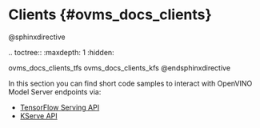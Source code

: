 # Clients {#ovms_docs_clients}

@sphinxdirective

.. toctree::
   :maxdepth: 1
   :hidden:

   ovms_docs_clients_tfs
   ovms_docs_clients_kfs
@endsphinxdirective

In this section you can find short code samples to interact with OpenVINO Model Server endpoints via:
- [TensorFlow Serving API](./clients_tfs.md)
- [KServe API](./clients_kfs.md)

